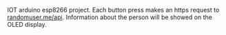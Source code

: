 IOT arduino esp8266 project. Each button press makes an https request to [randomuser.me/api](https://randomuser.me/api). Information about the person will be showed on the OLED display.
